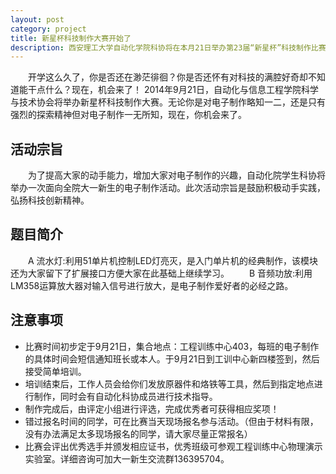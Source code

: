 ```yaml
---
layout: post
category: project
title: 新星杯科技制作大赛开始了
description: 西安理工大学自动化学院科协将在本月21日举办第23届“新星杯”科技制作比赛。本次比赛面向全体大一新生，旨在培养学生对科技制作的兴趣，锻炼动手制作能力。
---
```


　　开学这么久了，你是否还在渺茫徘徊？你是否还怀有对科技的满腔好奇却不知道能干点什么？现在，机会来了！
2014年9月21日，自动化与信息工程学院科学与技术协会将举办新星杯科技制作大赛。无论你是对电子制作略知一二，还是只有强烈的探索精神但对电子制作一无所知，现在，你机会来了。

## 活动宗旨
 　　为了提高大家的动手能力，增加大家对电子制作的兴趣，自动化院学生科协将举办一次面向全院大一新生的电子制作活动。此次活动宗旨是鼓励积极动手实践，弘扬科技创新精神。
## 题目简介
　　A 流水灯:利用51单片机控制LED灯亮灭，是入门单片机的经典制作，该模块还为大家留下了扩展接口方便大家在此基础上继续学习。
　　B 音频功放:利用LM358运算放大器对输入信号进行放大，是电子制作爱好者的必经之路。
## 注意事项
+ 比赛时间初步定于9月21日，集合地点：工程训练中心403，每班的电子制作的具体时间会短信通知班长或本人。于9月21日到工训中心新四楼签到，然后接受简单培训。
+ 培训结束后，工作人员会给你们发放原器件和烙铁等工具，然后到指定地点进行制作，同时会有自动化科协成员进行技术指导。
+ 制作完成后，由评定小组进行评选，完成优秀者可获得相应奖项！
+ 错过报名时间的同学，可在比赛当天现场报名参与活动。（但由于材料有限，没有办法满足太多现场报名的同学，请大家尽量正常报名）
+ 比赛会评出优秀选手并颁发相应证书，优秀班级可参观工程训练中心物理演示实验室。详细咨询可加大一新生交流群136395704。
